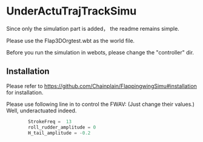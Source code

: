 # UnderActuTrajTrackSimu

Since only the simulation part is added，
the readme remains simple.

Please use the Flap3DOrgtest.wbt as the world file.

Before you run the simulation in webots, please change the "controller" dir.

## Installation
Please refer to https://github.com/Chainplain/FlappingwingSimu#installation for installation.

Please use following line in to control the FWAV: (Just change their values.) Well, underactuated indeed.
```python
        StrokeFreq =  13                
        roll_rudder_amplitude = 0
        H_tail_amplitude = -0.2   
```
